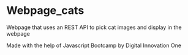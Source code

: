 # Webpage_cats
Webpage that uses an REST API to pick cat images and display in the webpage

Made with the help of Javascript Bootcamp by Digital Innovation One
